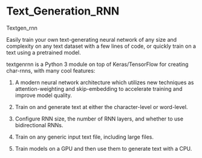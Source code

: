 # Text_Generation_RNN
Textgen_rnn


Easily train your own text-generating neural network of any size and complexity on any text dataset with a few lines of code, or quickly train on a text using a pretrained model.

textgenrnn is a Python 3 module on top of Keras/TensorFlow for creating char-rnns, with many cool features:

1. A modern neural network architecture which utilizes new techniques as attention-weighting and skip-embedding to accelerate training and improve model quality.

2. Train on and generate text at either the character-level or word-level.

3. Configure RNN size, the number of RNN layers, and whether to use bidirectional RNNs.

4. Train on any generic input text file, including large files.

5. Train models on a GPU and then use them to generate text with a CPU.
